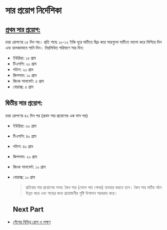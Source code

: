 # সার প্রয়োগ নির্দেশিকা

## [প্রথম সার প্রয়োগ:](https://youtu.be/HaQpJmax62k?t=368)

চারা রোপণের ১৫ দিন পর। প্রতি গাছে ১০-১২ ইঞ্চি দূরে মাটিতে ছিদ্র করে সারগুলো মাটিতে ভালো করে মিশিয়ে দিন এবং হালকাভাবে পানি দিন। নিম্নলিখিত পরিমাণে সার দিন:

- ইউরিয়া: ১৫ গ্রাম
- টিএসপি: ২০ গ্রাম
- পটাশ: ২০ গ্রাম
- জিপসাম: ১০ গ্রাম
- জিংক সালফেট: ৫ গ্রাম
- বোরাক্স: ৫ গ্রাম

## দ্বিতীয় সার প্রয়োগ:

চারা রোপণের ৪২ দিন পর (প্রথম সার প্রয়োগের এক মাস পর)

- ইউরিয়া: ৩০ গ্রাম
- টিএসপি: ৪০ গ্রাম
- পটাশ: ৪০ গ্রাম
- জিপসাম: ২০ গ্রাম
- জিংক সালফেট: ১০ গ্রাম
- বোরাক্স: ১০ গ্রাম

  > প্রতিবার সার প্রয়োগের সময়: জৈব সার (যেমন পচা গোবর) ব্যবহার করতে হবে। জৈব সার মাটির গঠন উন্নত করে এবং গাছের জন্য প্রয়োজনীয় পুষ্টি উপাদান সরবরাহ করে।

  ## Next Part

- [পেঁপের বিভিন্ন রোগ ও লক্ষণ](https://github.com/ShoyaibUddin/Modern-Agriculture/blob/c4bafcd08cec3fdd9bfae8edf17747baeaca6480/Cultivation%20of%20Papaya/disease.md)
